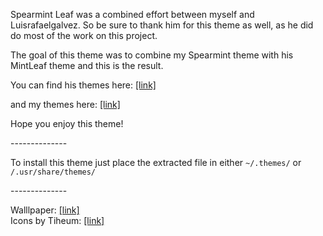 Spearmint Leaf was a combined effort between myself and Luisrafaelgalvez. So be sure to thank him for this theme as well, as he did do most of the work on this project.

The goal of this theme was to combine my Spearmint theme with his MintLeaf theme and this is the result.

You can find his themes here: [\[link\]](https://luisrafaelgalvez.deviantart.com/)

and my themes here: [\[link\]](https://razor020.deviantart.com/gallery/38887265/Themes)

Hope you enjoy this theme!

\--------------

To install this theme just place the extracted file in either `~/.themes/` or `/.usr/share/themes/`

\--------------

Walllpaper: [\[link\]](https://fi3ur.deviantart.com/art/The-Leaf-Wallpaper-252109290) <br/>
Icons by Tiheum: [\[link\]](https://tiheum.deviantart.com/art/Faience-icon-theme-255099649)